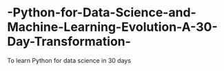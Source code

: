 # -Python-for-Data-Science-and-Machine-Learning-Evolution-A-30-Day-Transformation-
To learn Python for data science in 30 days 

